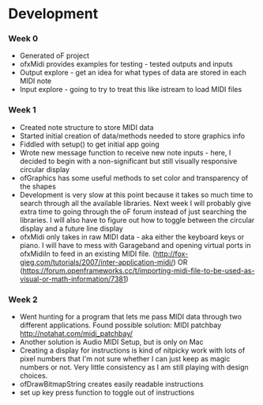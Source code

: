 # Development
### Week 0
* Generated oF project
* ofxMidi provides examples for testing - tested outputs and inputs
* Output explore - get an idea for what types of data are stored in each MIDI note
* Input explore - going to try to treat this like istream to load MIDI files

### Week 1
* Created note structure to store MIDI data 
* Started initial creation of data/methods needed to store graphics info
* Fiddled with setup() to get initial app going
* Wrote new message function to receive new note inputs - here, I decided to begin with a non-significant but still visually responsive circular display 
* ofGraphics has some useful methods to set color and transparency of the shapes
* Development is very slow at this point because it takes so much time to search through all the available libraries. Next week I will probably give extra time to going through the oF forum instead of just searching the libraries. I will also have to figure out how to toggle between the circular display and a future line display
* ofxMidi only takes in raw MIDI data - aka either the keyboard keys or piano. I will have to mess with Garageband and opening virtual ports in ofxMidiIn to feed in an existing MIDI file. (http://fox-gieg.com/tutorials/2007/inter-application-midi/) OR (https://forum.openframeworks.cc/t/importing-midi-file-to-be-used-as-visual-or-math-information/7381)

### Week 2
* Went hunting for a program that lets me pass MIDI data through two different applications. Found possible solution: MIDI patchbay http://notahat.com/midi_patchbay/
* Another solution is Audio MIDI Setup, but is only on Mac
* Creating a display for instructions is kind of nitpicky work with lots of pixel numbers that I'm not sure whether I can just keep as magic numbers or not. Very little consistency as I am still playing with design choices.
* ofDrawBitmapString creates easily readable instructions
* set up key press function to toggle out of instructions
